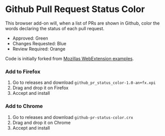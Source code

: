 # Github Pull Request Status Color

This browser add-on will, when a list of PRs are shown in Github, color the words declaring the status of each pull request.

 - Approved: Green
 - Changes Requested: Blue
 - Review Required: Orange

Code is initially forked from [Mozillas WebExtension examples](https://github.com/mdn/webextensions-examples).

### Add to Firefox
1. Go to releases and download `github_pr_status_color-1.0-an+fx.xpi`
2. Drag and drop it on Firefox
3. Accept and install

### Add to Chrome
1. Go to releases and download `github-pr-status-color.crx`
2. Drag and drop it on Chrome
3. Accept and install
